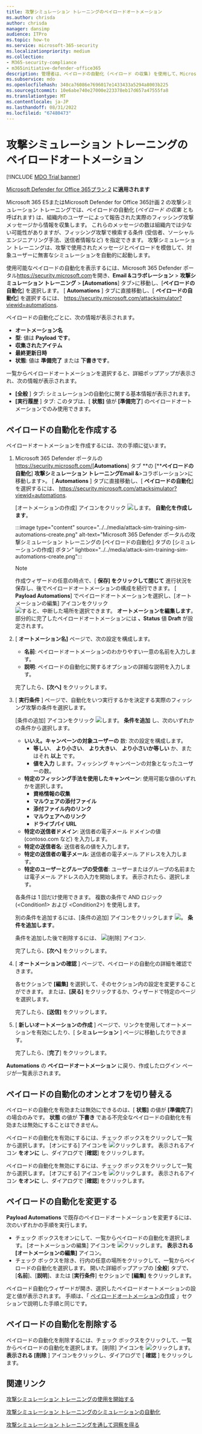 ```yaml
---
title: 攻撃シミュレーション トレーニングのペイロードオートメーション
ms.author: chrisda
author: chrisda
manager: dansimp
audience: ITPro
ms.topic: how-to
ms.service: microsoft-365-security
ms.localizationpriority: medium
ms.collection:
- M365-security-compliance
- m365initiative-defender-office365
description: 管理者は、ペイロードの自動化 (ペイロード の収集) を使用して、Microsoft Defender for Office 365 プラン 2 で攻撃シミュレーション トレーニングの自動シミュレーションを収集して起動する方法を学習できます。
ms.subservice: mdo
ms.openlocfilehash: 340ca76086e7696017e1433433a5294a8003b225
ms.sourcegitcommit: 10e6abe740e27000e223378eb17d657a47555fa8
ms.translationtype: MT
ms.contentlocale: ja-JP
ms.lasthandoff: 08/31/2022
ms.locfileid: "67480473"
---
```

# <a name="payload-automations-for-attack-simulation-training"></a>攻撃シミュレーション トレーニングのペイロードオートメーション

[!INCLUDE [MDO Trial banner](../includes/mdo-trial-banner.md)]

[Microsoft Defender for Office 365プラン 2](defender-for-office-365.md) **に適用されます**

Microsoft 365 E5またはMicrosoft Defender for Office 365計画 2 の攻撃シミュレーション トレーニングでは、ペイロードの自動化 (_ペイロード の収集_ とも呼ばれます) は、組織内のユーザーによって報告された実際のフィッシング攻撃メッセージから情報を収集します。 これらのメッセージの数は組織内では少ない可能性がありますが、フィッシング攻撃で検索する条件 (受信者、ソーシャル エンジニアリング手法、送信者情報など) を指定できます。 攻撃シミュレーション トレーニングは、攻撃で使用されたメッセージとペイロードを模倣して、対象ユーザーに無害なシミュレーションを自動的に起動します。

使用可能なペイロードの自動化を表示するには、Microsoft 365 Defender ポータル<https://security.microsoft.com>を開き、**Email &コラボレーション** \> **攻撃シミュレーション トレーニング** \> **[Automations**] タブ\>に移動し、[**ペイロードの自動化**] を選択します。 [ **Automations** ] タブに直接移動し、[ **ペイロードの自動化**] を選択するには、 <https://security.microsoft.com/attacksimulator?viewid=automations>.

ペイロードの自動化ごとに、次の情報が表示されます。

- **オートメーション名**
- **型**: 値は **Payload です**。
- **収集されたアイテム**
- **最終更新日時**
- **状態**: 値は **準備完了** または **下書きです**。

一覧からペイロードオートメーションを選択すると、詳細ポップアップが表示され、次の情報が表示されます。

- **[全般** ] タブ: シミュレーションの自動化に関する基本情報が表示されます。
- **[実行履歴** ] タブ: このタブは、[ **状態]** 値が **[準備完了**] のペイロードオートメーションでのみ使用できます。

## <a name="create-payload-automations"></a>ペイロードの自動化を作成する

ペイロードオートメーションを作成するには、次の手順に従います。

1. Microsoft 365 Defender ポータルの <https://security.microsoft.com/>[**Automations**] タブ **の [****ペイロードの自動化**] **攻撃シミュレーション トレーニングEmail &**\>コラボレーション\>に移動します\>。 [ **Automations** ] タブに直接移動し、[ **ペイロードの自動化**] を選択するには、 <https://security.microsoft.com/attacksimulator?viewid=automations>.

   [オートメーションの作成] アイコンをクリック ![します。](../../media/m365-cc-sc-create-icon.png) **自動化を作成します**。

   :::image type="content" source="../../media/attack-sim-training-sim-automations-create.png" alt-text="Microsoft 365 Defender ポータルの攻撃シミュレーション トレーニングの [ペイロードの自動化] タブの [シミュレーションの作成] ボタン" lightbox="../../media/attack-sim-training-sim-automations-create.png":::

   > [!NOTE]
   > 作成ウィザードの任意の時点で、[ **保存] をクリックして閉じて** 進行状況を保存し、後でペイロードオートメーションの構成を続行できます。 [ **Payload Automations**] でペイロードオートメーションを選択し、[オートメーションの編集] アイコンをクリック ![すると、中断した場所を選択できます。](../../media/m365-cc-sc-edit-icon.png) **オートメーションを編集します**。 部分的に完了したペイロードオートメーションには **、Status** 値 **Draft** が設定されます。

2. [ **オートメーション名]** ページで、次の設定を構成します。

   - **名前**: ペイロードオートメーションのわかりやすい一意の名前を入力します。
   - **説明**: ペイロードの自動化に関するオプションの詳細な説明を入力します。

   完了したら、**[次へ]** をクリックします。

3. [ **実行条件** ] ページで、自動化をいつ実行するかを決定する実際のフィッシング攻撃の条件を選択します。

   [条件の追加] アイコンをクリック ![します。](../../media/m365-cc-sc-create-icon.png) **条件を追加** し、次のいずれかの条件から選択します。

   - **いいえ。キャンペーンの対象ユーザーの** 数: 次の設定を構成します。
     - **等しい**、 **より小さい**、 **より大きい**、 **より小さいか等しい** か、またはそれ **以上** です。
     - **値を入力** します。フィッシング キャンペーンの対象となったユーザーの数。
   - **特定のフィッシング手法を使用したキャンペーン**: 使用可能な値のいずれかを選択します。
     - **資格情報の収集**
     - **マルウェアの添付ファイル**
     - **添付ファイル内のリンク**
     - **マルウェアへのリンク**
     - **ドライブバイ URL**
   - **特定の送信者ドメイン**: 送信者の電子メール ドメインの値 (contoso.com など) を入力します。
   - **特定の送信者名**: 送信者名の値を入力します。
   - **特定の送信者の電子メール**: 送信者の電子メール アドレスを入力します。
   - **特定のユーザーとグループの受信者**: ユーザーまたはグループの名前または電子メール アドレスの入力を開始します。 表示されたら、選択します。

   各条件は 1 回だけ使用できます。 複数の条件で AND ロジック (\<Condition1\> および \<Condition2\>) を使用します。

   別の条件を追加するには、[条件の追加] アイコンをクリックします ![。](../../media/m365-cc-sc-create-icon.png) **条件を追加します**。

   条件を追加した後で削除するには、 ![[削除] アイコン](../../media/m365-cc-sc-delete-icon.png).

   完了したら、**[次へ]** をクリックします。

4. [ **オートメーションの確認** ] ページで、ペイロードの自動化の詳細を確認できます。

   各セクションで **[編集]** を選択して、そのセクション内の設定を変更することができます。 または、**[戻る]** をクリックするか、ウィザードで特定のページを選択します。

   完了したら、**[送信]** をクリックします。

5. [ **新しいオートメーションの作成** ] ページで、リンクを使用してオートメーションを有効にしたり、[ **シミュレーション** ] ページに移動したりできます。

   完了したら、[**完了**] をクリックします。

**Automations** の **ペイロードオートメーション** に戻り、作成したログイン ページが一覧表示されます。

## <a name="turn-payload-automations-on-or-off"></a>ペイロードの自動化のオンとオフを切り替える

ペイロードの自動化を有効または無効にできるのは、[ **状態]** の値が **[準備完了**] の場合のみです。 **状態** の値が **下書き** である不完全なペイロードの自動化を有効または無効にすることはできません。

ペイロードの自動化を有効にするには、チェック ボックスをクリックして一覧から選択します。 [オンにする] アイコンを ![クリックします。](../../media/m365-cc-sc-turn-on-off-icon.png) 表示されるアイコン **をオンに** し、ダイアログで [**確認**] をクリックします。

ペイロードの自動化を無効にするには、チェック ボックスをクリックして一覧から選択します。 [オフにする] アイコンを ![クリックします。](../../media/m365-cc-sc-turn-on-off-icon.png) 表示されるアイコン **をオンに** し、ダイアログで [**確認**] をクリックします。

## <a name="modify-payload-automations"></a>ペイロードの自動化を変更する

**Payload Automations** で既存のペイロードオートメーションを変更するには、次のいずれかの手順を実行します。

- チェック ボックスをオンにして、一覧からペイロードの自動化を選択します。 [オートメーションの編集] アイコンを ![クリックします。](../../media/m365-cc-sc-edit-icon.png) **表示される [オートメーションの編集]** アイコン。
- チェック ボックスを除き、行内の任意の場所をクリックして、一覧からペイロードの自動化を選択します。 開いた詳細ポップアップの [**全般**] タブで、[**名前**]、[**説明**]、または [**実行条件**] セクションで **[編集]** をクリックします。

ペイロード自動化ウィザードが開き、選択したペイロードオートメーションの設定と値が表示されます。 手順は、「 [ペイロードオートメーションの作成](#create-payload-automations) 」セクションで説明した手順と同じです。

## <a name="remove-payload-automations"></a>ペイロードの自動化を削除する

ペイロードの自動化を削除するには、チェック ボックスをクリックして、一覧からペイロードの自動化を選択します。 [削除] アイコンを ![クリックします。](../../media/m365-cc-sc-delete-icon.png) **表示される [削除** ] アイコンをクリックし、ダイアログで [ **確認** ] をクリックします。

## <a name="related-links"></a>関連リンク

[攻撃シミュレーション トレーニングの使用を開始する](attack-simulation-training-get-started.md)

[攻撃シミュレーション トレーニングのシミュレーションの自動化](attack-simulation-training-simulation-automations.md)

[攻撃シミュレーション トレーニングを通して洞察を得る](attack-simulation-training-insights.md)
